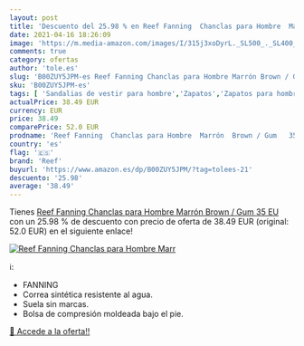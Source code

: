 ```yaml
---
layout: post
title: 'Descuento del 25.98 % en Reef Fanning  Chanclas para Hombre  Marr'
date: 2021-04-16 18:26:09
image: 'https://m.media-amazon.com/images/I/315j3xoDyrL._SL500_._SL400_.jpg'
comments: true
category: ofertas
author: 'tole.es'
slug: 'B00ZUY5JPM-es Reef Fanning Chanclas para Hombre Marrón Brown / Gum 35 EU'
sku: 'B00ZUY5JPM-es'
tags: [ 'Sandalias de vestir para hombre','Zapatos','Zapatos para hombre','Zapatos y complementos','chanclas','reef', ]
actualPrice: 38.49 EUR
currency: EUR
price: 38.49
comparePrice: 52.0 EUR
prodname: 'Reef Fanning  Chanclas para Hombre  Marrón  Brown / Gum   35 EU'
country: 'es'
flag: '🇪🇸'
brand: 'Reef'
buyurl: 'https://www.amazon.es/dp/B00ZUY5JPM/?tag=tolees-21'
descuento: '25.98'
average: '38.49'
---
```


Tienes [Reef Fanning  Chanclas para Hombre  Marrón  Brown / Gum   35 EU](https://www.amazon.es/dp/B00ZUY5JPM/?tag=tolees-21) con un 25.98 % de descuento con precio de oferta de 38.49 EUR (original: 52.0 EUR) en el siguiente enlace!

[![Reef Fanning  Chanclas para Hombre  Marr](https://m.media-amazon.com/images/I/315j3xoDyrL._SL500_._SL400_.jpg)](https://www.amazon.es/dp/B00ZUY5JPM/?tag=tolees-21)

ℹ️:

- FANNING
- Correa sintética resistente al agua.
- Suela sin marcas.
- Bolsa de compresión moldeada bajo el pie.

[🛒 Accede a la oferta!!](https://www.amazon.es/dp/B00ZUY5JPM/?tag=tolees-21)
